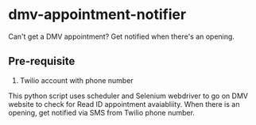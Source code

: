# dmv-appointment-notifier
Can't get a DMV appointment? Get notified when there's an opening.

## Pre-requisite
1. Twilio account with phone number

This python script uses scheduler and Selenium webdriver to go on DMV website to check for Read ID appointment avaiabliity. When there is an opening, get notified via SMS from Twilio phone number.
